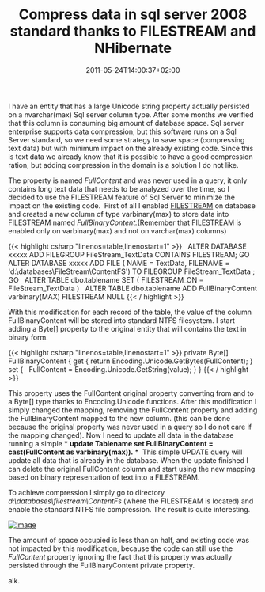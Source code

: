 ﻿---
title: "Compress data in sql server 2008 standard thanks to FILESTREAM and NHibernate"
description: ""
date: 2011-05-24T14:00:37+02:00
draft: false
tags: [Nhibernate]
categories: [Nhibernate]
---
I have an entity that has a large Unicode string property actually persisted on a nvarchar(max) Sql server column type. After some months we verified that this column is consuming big amount of database space. Sql server enterprise supports data compression, but this software runs on a Sql Server standard, so we need some strategy to save space (compressing text data) but with minimum impact on the already existing code. Since this is text data we already know that it is possible to have a good compression ration, but adding compression in the domain is a solution I do not like.

The property is named *FullContent* and was never used in a query, it only contains long text data that needs to be analyzed over the time, so I decided to use the FILESTREAM feature of Sql Server to minimize the impact on the existing code.  First of all I enabled [FILESTREAM](http://msdn.microsoft.com/en-us/library/cc645923.aspx) on database and created a new column of type varbinary(max) to store data into FILESTREAM named *FullBinaryContent.*(Remember that FILESTREAM is enabled only on varbinary(max) and not on varchar(max) columns)

{{< highlight csharp "linenos=table,linenostart=1" >}}
 
ALTER DATABASE xxxxx ADD
FILEGROUP FileStream_TextData CONTAINS FILESTREAM;
GO
 
ALTER DATABASE xxxxx ADD FILE (
NAME = TextData,
FILENAME = 'd:\databases\FileStream\ContentFS')
TO FILEGROUP FileStream_TextData ;
GO
 
ALTER TABLE dbo.tablename
SET (    FILESTREAM_ON  = FileStream_TextData )
 
ALTER TABLE dbo.tablename ADD
FullBinaryContent varbinary(MAX) FILESTREAM NULL
{{< / highlight >}}

With this modification for each record of the table, the value of the column FullBinaryContent will be stored into standard NTFS filesystem. I start adding a Byte[] property to the original entity that will contains the text in binary form.

{{< highlight csharp "linenos=table,linenostart=1" >}}
private Byte[] FullBinaryContent
{
get
{
return Encoding.Unicode.GetBytes(FullContent);
}
set
{
 
FullContent = Encoding.Unicode.GetString(value);
}
}
{{< / highlight >}}

This property uses the FullContent original property converting from and to a Byte[] type thanks to Encoding.Unicode functions. After this modification I simply changed the mapping, removing the FullContent property and adding the FullBinaryContent mapped to the new column. (this can be done because the original property was never used in a query so I do not care if the mapping changed). Now I need to update all data in the database running a simple * **update Tablename set FullBinaryContent = cast(FullContent as varbinary(max)).** *  This simple UPDATE query will update all data that is already in the database. When the update finished I can delete the original FullContent column and start using the new mapping based on binary representation of text into a FILESTREAM.

To achieve compression I simply go to directory *d:\databases\filestream\ContentFs* (where the FILESTREAM is located) and enable the standard NTFS file compression. The result is quite interesting.

[![image](https://www.codewrecks.com/blog/wp-content/uploads/2011/05/image_thumb11.png "image")](https://www.codewrecks.com/blog/wp-content/uploads/2011/05/image11.png)

The amount of space occupied is less than an half, and existing code was not impacted by this modification, because the code can still use the *FullContent* property ignoring the fact that this property was actually persisted through the FullBinaryContent private property.

alk.
